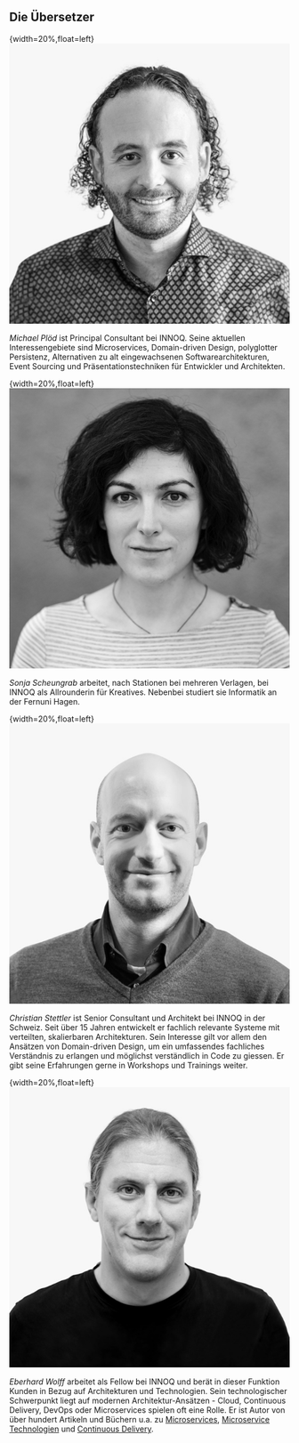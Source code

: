 ## Die Übersetzer

{width=20%,float=left}
![](images/michael.jpg)

*Michael Plöd* ist Principal Consultant bei INNOQ. Seine aktuellen Interessengebiete sind Microservices, Domain-driven Design, polyglotter Persistenz, Alternativen zu alt eingewachsenen Softwarearchitekturen, Event Sourcing und Präsentationstechniken für Entwickler und Architekten.

{width=20%,float=left}
![](images/sonja.jpg)

*Sonja Scheungrab* arbeitet, nach Stationen bei mehreren Verlagen, bei
INNOQ als Allrounderin für Kreatives. Nebenbei studiert sie Informatik
an der Fernuni Hagen.


{width=20%,float=left}
![](images/christian.jpg)

*Christian Stettler* ist Senior Consultant und Architekt bei INNOQ in
der Schweiz. Seit über 15 Jahren entwickelt er 
fachlich relevante Systeme mit verteilten, skalierbaren
Architekturen. Sein Interesse  gilt vor allem
den Ansätzen von Domain-driven Design, um ein umfassendes fachliches
Verständnis zu erlangen und möglichst verständlich in Code zu
giessen. Er gibt seine Erfahrungen gerne in Workshops und
Trainings weiter.

{width=20%,float=left}
![](images/eberhard.jpg)

*Eberhard Wolff* arbeitet als Fellow bei INNOQ und berät in dieser
Funktion Kunden in Bezug auf Architekturen und Technologien. Sein
technologischer Schwerpunkt liegt auf modernen Architektur-Ansätzen -
Cloud, Continuous Delivery, DevOps oder Microservices spielen oft eine
Rolle. Er ist Autor von über hundert Artikeln und Büchern u.a. zu
[Microservices](http://microservices-buch.de/), [Microservice
Technologien](http://microservices-praxisbuch.de/) und [Continuous
Delivery](http://continuous-delivery-buch.de/).
